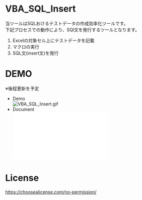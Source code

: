 # VBA_SQL_Insert
当ツールはSQLおけるテストデータの作成効率化ツールです。  
下記プロセスでの動作により、SQl文を発行するツールとなります。

1. Excelの対象セル上にテストデータを記載
2. マクロの実行
3. SQL文(insert文)を発行

# DEMO
※後程更新を予定
* Demo  
![VBA_SQL_Insert.gif](/README_img/VBA_SQL_Insert.gif)  
* Document  
![VBA_SQL_Insert.pdf](/README_img/VBA_SQL_Insert.pdf)  
  
# License
https://choosealicense.com/no-permission/
